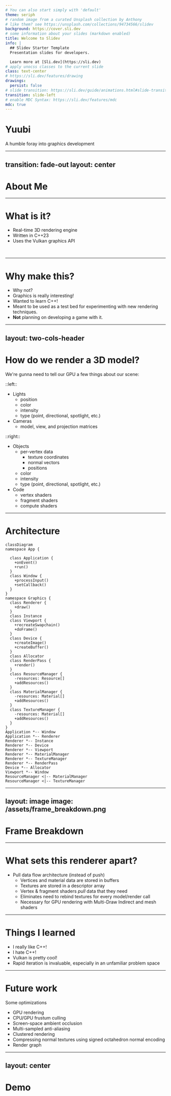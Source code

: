 ```yaml
---
# You can also start simply with 'default'
theme: seriph
# random image from a curated Unsplash collection by Anthony
# like them? see https://unsplash.com/collections/94734566/slidev
background: https://cover.sli.dev
# some information about your slides (markdown enabled)
title: Welcome to Slidev
info: |
  ## Slidev Starter Template
  Presentation slides for developers.

  Learn more at [Sli.dev](https://sli.dev)
# apply unocss classes to the current slide
class: text-center
# https://sli.dev/features/drawing
drawings:
  persist: false
# slide transition: https://sli.dev/guide/animations.html#slide-transitions
transition: slide-left
# enable MDC Syntax: https://sli.dev/features/mdc
mdc: true
---
```


# Yuubi

A humble foray into graphics development

<!--
The last comment block of each slide will be treated as slide notes. It will be visible and editable in Presenter Mode along with the slide. [Read more in the docs](https://sli.dev/guide/syntax.html#notes)
-->

---
transition: fade-out
layout: center
---

# About Me

---

# What is it?

- Real-time 3D rendering engine
- Written in C++23
- Uses the Vulkan graphics API

<div class="grid grid-cols-2 gap-5 pt-4 -mb-6">
  <img border="rounded" src="./assets/sponza.png" alt="">
  <img border="rounded" src="./assets/helmet.png" alt="">
</div>

<!--
TODO: add pictures of rendered models here
-->

---

# Why make this?

- Why not?
- Graphics is really interesting!
- Wanted to learn C++!
- Meant to be used as a test bed for experimenting with new rendering techniques.
- **Not** planning on developing a game with it.

---
layout: two-cols-header
---

# How do we render a 3D model?

We're gunna need to tell our GPU a few things about our scene:

::left::

<ul>
  <li v-click>Lights
    <ul>
      <li>position</li>
      <li>color</li>
      <li>intensity</li>
      <li>type (point, directional, spotlight, etc.)</li>
    </ul>
  </li>
  <li v-click>Cameras
    <ul>
      <li>model, view, and projection matrices</li>
    </ul>
  </li>
</ul>

::right::
<ul>
  <li v-click>Objects
    <ul>
      <li>per-vertex data
        <ul>
          <li>texture coordinates</li>
          <li>normal vectors</li>
          <li>positions</li>
        </ul>
      </li>
      <li>color</li>
      <li>intensity</li>
      <li>type (point, directional, spotlight, etc.)</li>
    </ul>
  </li>
  <li v-click>Code
    <ul>
      <li>vertex shaders</li>
      <li>fragment shaders</li>
      <li>compute shaders</li>
    </ul>
  </li>
</ul>

---

# Architecture

```mermaid {scale: 0.5}
classDiagram
namespace App {
  
  class Application {
    +onEvent()
    +run()
  }
  class Window {
    +processInput()
    +setCallback()
  }
}
namespace Graphics {
  class Renderer {
    +draw()
  }
  class Instance 
  class Viewport {
    +recreateSwapchain()
    +doFrame()
  } 
  class Device {
    +createImage()
    +createBuffer()
  }
  class Allocator 
  class RenderPass {
    +render()
  } 
  class ResourceManager {
    -resources: Resource[]
    +addResources()
  }
  class MaterialManager {
    -resources: Material[]
    +addResources()
  }
  class TextureManager {
    -resources: Material[]
    +addResources()
  }
}
Application *-- Window
Application *-- Renderer 
Renderer *-- Instance
Renderer *-- Device 
Renderer *-- Viewport
Renderer *-- MaterialManager
Renderer *-- TextureManager 
Renderer *-- RenderPass
Device *-- Allocator
Viewport *-- Window
ResourceManager <|-- MaterialManager
ResourceManager <|-- TextureManager 

```
---
layout: image
image: /assets/frame_breakdown.png
---

# Frame Breakdown

---

# What sets this renderer apart?

- Pull data flow architecture (instead of push)
  - Vertices and material data are stored in buffers
  - Textures are stored in a descriptor array
  - Vertex & fragment shaders *pull* data that they need
  - Eliminates need to rebind textures for every model/render call
  - Necessary for GPU rendering with Multi-Draw Indirect and mesh shaders

---

# Things I learned

<ul>
  <li v-click>I really like C++!</li>
  <li v-click>I hate C++!</li>
  <li v-click>Vulkan is pretty cool!</li>
  <li v-click>Rapid iteration is invaluable, especially in an unfamiliar problem space</li>
</ul>

---

# Future work

Some optimizations

- GPU rendering
- CPU/GPU frustum culling
- Screen-space ambient occlusion
- Multi-sampled anti-aliasing
- Clustered rendering
- Compressing normal textures using signed octahedron normal encoding
- Render graph

---
layout: center
---

# Demo
